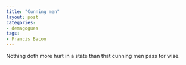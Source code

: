 ```yaml
---
title: "Cunning men"
layout: post
categories:
- demagogues
tags:
- Francis Bacon
---
```


Nothing doth more hurt in a state than that cunning men pass for wise.
